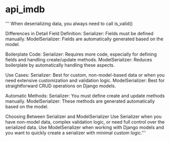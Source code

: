 # api_imdb

'''
When deserializing data, you always need to call is_valid()


Differences in Detail
Field Definition:
Serializer: Fields must be defined manually.
ModelSerializer: Fields are automatically generated based on the model.

Boilerplate Code:
Serializer: Requires more code, especially for defining fields and handling create/update methods.
ModelSerializer: Reduces boilerplate by automatically handling these aspects.

Use Cases:
Serializer: Best for custom, non-model-based data or when you need extensive customization and validation logic.
ModelSerializer: Best for straightforward CRUD operations on Django models.

Automatic Methods:
Serializer: You must define create and update methods manually.
ModelSerializer: These methods are generated automatically based on the model.

Choosing Between Serializer and ModelSerializer
Use Serializer when you have non-model data, complex validation logic, or need full control over the serialized data.
Use ModelSerializer when working with Django models and you want to quickly create a serializer with minimal custom logic.'''

